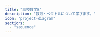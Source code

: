 ```yaml
---
title: "高校数学B"
description: "数列・ベクトルについて学びます。"
icon: "project-diagram"
sections:
  - "sequence"
---
```


